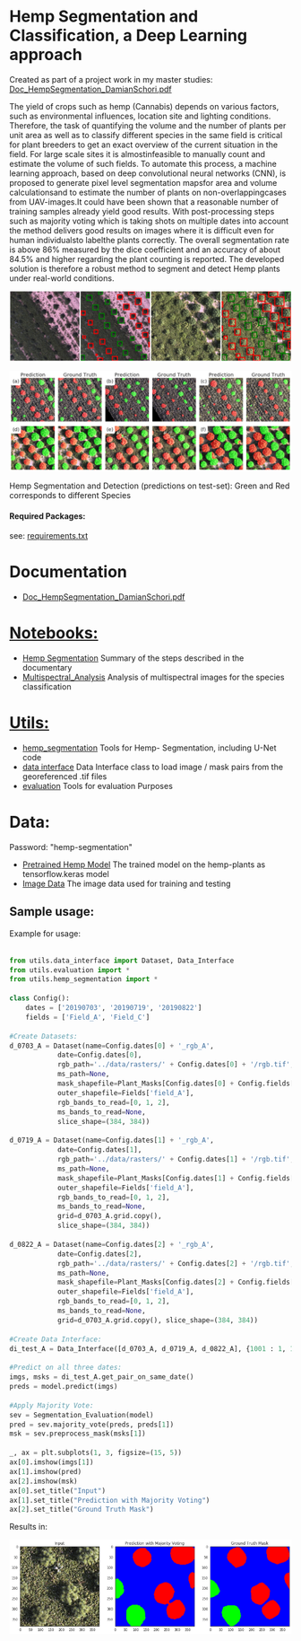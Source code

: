 # Hemp Segmentation and Classification, a Deep Learning approach

Created as part of a project work in my master studies: [Doc_HempSegmentation_DamianSchori.pdf](docs/Doc_HempSegmentation_DamianSchori.pdf)

The  yield  of  crops  such  as  hemp  (Cannabis)  depends  on  various  factors,  such  as  environmental influences,  location  site  and  lighting  conditions. Therefore,  the  task  of  quantifying the volume  and the number  of plants per unit area as well as to classify different species in the same field is critical for plant breeders to get an exact overview of the current situation in the field. For large scale sites it is almostinfeasible to manually count and estimate the volume of such fields. To automate this process, a machine learning approach, based on deep convolutional neural networks  (CNN), is proposed to generate pixel level segmentation mapsfor area and volume calculationsand to estimate the number of plants on non-overlappingcases from UAV-images.It could have been shown  that a reasonable number of training samples  already  yield  good  results.  With  post-processing steps such as majority voting which is taking shots on multiple dates into account the method delivers good results on images where it is difficult even for human individualsto labelthe plants correctly. The overall segmentation rate is above 86% measured by the dice coefficient and an accuracy of about 84.5% and higher regarding the plant counting is reported. The developed solution is therefore a robust method to segment and detect Hemp plants under real-world conditions.

![alt text](docs/image/detection1.png)

![alt text](docs/image/segmentation1.png)

Hemp Segmentation and Detection (predictions on test-set): Green and Red corresponds to different Species

#### Required Packages:
see: [requirements.txt](requirements.txt)

# Documentation
* [Doc_HempSegmentation_DamianSchori.pdf](docs/Doc_HempSegmentation_DamianSchori.pdf)
 
 # [Notebooks:](notebooks/)
 * [Hemp Segmentation](notebooks/Hemp_Segmentation.ipynb) Summary of the steps described in the documentary
 * [Multispectral_Analysis](notebooks/Multispectral_Analysis.ipynb) Analysis of multispectral images for the species classification
 
# [Utils:](utils/)
* [hemp_segmentation](utils/hemp_segmentation.py) Tools for Hemp- Segmentation, including U-Net code
* [data interface](utils/data_interface.py) Data Interface class to load image / mask pairs from the georeferenced .tif files
* [evaluation](utils/utils.py) Tools for evaluation Purposes

# Data:
Password: "hemp-segmentation"
* [Pretrained Hemp Model](https://drive.switch.ch/index.php/s/ARkdCvvkFrVFbAN) The trained model on the hemp-plants as tensorflow.keras model
* [Image Data](https://drive.switch.ch/index.php/s/ARkdCvvkFrVFbAN) The image data used for training and testing


## Sample usage:

Example for usage:

```python

from utils.data_interface import Dataset, Data_Interface
from utils.evaluation import *
from utils.hemp_segmentation import *

class Config():
    dates = ['20190703', '20190719', '20190822']
    fields = ['Field_A', 'Field_C']

#Create Datasets:
d_0703_A = Dataset(name=Config.dates[0] + '_rgb_A', 
            date=Config.dates[0],
            rgb_path='../data/rasters/' + Config.dates[0] + '/rgb.tif',
            ms_path=None,
            mask_shapefile=Plant_Masks[Config.dates[0] + Config.fields[0]],
            outer_shapefile=Fields['field_A'],
            rgb_bands_to_read=[0, 1, 2],
            ms_bands_to_read=None,
            slice_shape=(384, 384))

d_0719_A = Dataset(name=Config.dates[1] + '_rgb_A',  
            date=Config.dates[1],
            rgb_path='../data/rasters/' + Config.dates[1] + '/rgb.tif',
            ms_path=None,
            mask_shapefile=Plant_Masks[Config.dates[1] + Config.fields[0]],
            outer_shapefile=Fields['field_A'],
            rgb_bands_to_read=[0, 1, 2],
            ms_bands_to_read=None,
            grid=d_0703_A.grid.copy(),
            slice_shape=(384, 384))

d_0822_A = Dataset(name=Config.dates[2] + '_rgb_A',  
            date=Config.dates[2],
            rgb_path='../data/rasters/' + Config.dates[2] + '/rgb.tif',
            ms_path=None,
            mask_shapefile=Plant_Masks[Config.dates[2] + Config.fields[0]],
            outer_shapefile=Fields['field_A'],
            rgb_bands_to_read=[0, 1, 2],
            ms_bands_to_read=None,
            grid=d_0703_A.grid.copy(), slice_shape=(384, 384))

#Create Data Interface:
di_test_A = Data_Interface([d_0703_A, d_0719_A, d_0822_A], {1001 : 1, 1005 : 2})

#Predict on all three dates:
imgs, msks = di_test_A.get_pair_on_same_date()
preds = model.predict(imgs)

#Apply Majority Vote:
sev = Segmentation_Evaluation(model)
pred = sev.majority_vote(preds, preds[1])
msk = sev.preprocess_mask(msks[1])

_, ax = plt.subplots(1, 3, figsize=(15, 5))
ax[0].imshow(imgs[1])
ax[1].imshow(pred)
ax[2].imshow(msk)
ax[0].set_title("Input")
ax[1].set_title("Prediction with Majority Voting")
ax[2].set_title("Ground Truth Mask")

```

Results in:

![alt text](docs/image/output1.png)
